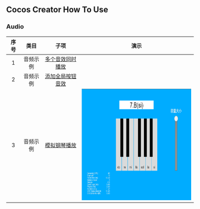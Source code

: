 ## Cocos Creator How To Use

### Audio
| 序号 | 类目 | 子项 | 演示 |
| :---: | :---: | :---: | :---: |
| 1 | 音频示例 | [多个音效同时播放](https://gitee.com/yeshao2069/cocos-creator-how-to-use/tree/v3.0.x/Audio/Creator3.0.0_PlayOneShot)  |   |
| 2 | 音频示例 | [添加全局按钮音效](https://gitee.com/yeshao2069/cocos-creator-how-to-use/tree/v3.0.x/Audio/Creator3.0.0_AddGlobalButtonSound)  |   |
| 3 | 音频示例 | [模拟钢琴播放](https://gitee.com/yeshao2069/cocos-creator-how-to-use/tree/v3.0.x/Audio/Creator3.0.0_PianoPlay) |  <div align=center><img src="../image/202203/2022030211.png" width="400" height="300" /></div> | 